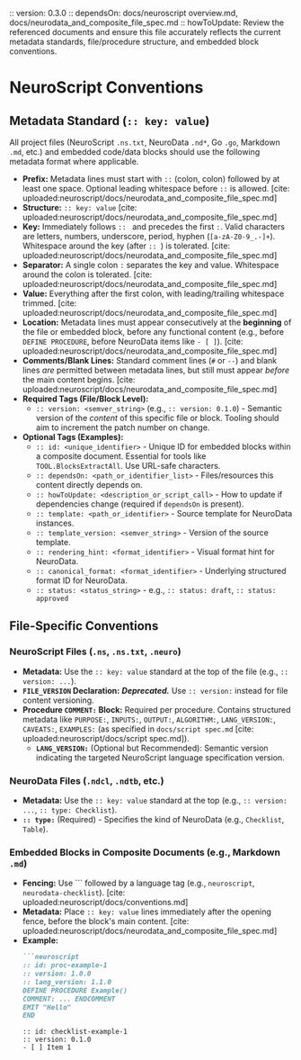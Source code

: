 :: version: 0.3.0
:: dependsOn: docs/neuroscript overview.md, docs/neurodata_and_composite_file_spec.md
:: howToUpdate: Review the referenced documents and ensure this file accurately reflects the current metadata standards, file/procedure structure, and embedded block conventions.

# NeuroScript Conventions

## Metadata Standard (`:: key: value`)

All project files (NeuroScript `.ns.txt`, NeuroData `.nd*`, Go `.go`, Markdown `.md`, etc.) and embedded code/data blocks should use the following metadata format where applicable.

* **Prefix:** Metadata lines must start with `::` (colon, colon) followed by at least one space. Optional leading whitespace before `::` is allowed. [cite: uploaded:neuroscript/docs/neurodata_and_composite_file_spec.md]
* **Structure:** `:: key: value` [cite: uploaded:neuroscript/docs/neurodata_and_composite_file_spec.md]
* **Key:** Immediately follows `:: ` and precedes the first `:`. Valid characters are letters, numbers, underscore, period, hyphen (`[a-zA-Z0-9_.-]+`). Whitespace around the key (after `:: `) is tolerated. [cite: uploaded:neuroscript/docs/neurodata_and_composite_file_spec.md]
* **Separator:** A single colon `:` separates the key and value. Whitespace around the colon is tolerated. [cite: uploaded:neuroscript/docs/neurodata_and_composite_file_spec.md]
* **Value:** Everything after the first colon, with leading/trailing whitespace trimmed. [cite: uploaded:neuroscript/docs/neurodata_and_composite_file_spec.md]
* **Location:** Metadata lines must appear consecutively at the **beginning** of the file or embedded block, before any functional content (e.g., before `DEFINE PROCEDURE`, before NeuroData items like `- [ ]`). [cite: uploaded:neuroscript/docs/neurodata_and_composite_file_spec.md]
* **Comments/Blank Lines:** Standard comment lines (`#` or `--`) and blank lines *are* permitted between metadata lines, but still must appear *before* the main content begins. [cite: uploaded:neuroscript/docs/neurodata_and_composite_file_spec.md]
* **Required Tags (File/Block Level):**
    * `:: version: <semver_string>` (e.g., `:: version: 0.1.0`) - Semantic version of the *content* of this specific file or block. Tooling should aim to increment the patch number on change.
* **Optional Tags (Examples):**
    * `:: id: <unique_identifier>` - Unique ID for embedded blocks within a composite document. Essential for tools like `TOOL.BlocksExtractAll`. Use URL-safe characters.
    * `:: dependsOn: <path_or_identifier_list>` - Files/resources this content directly depends on.
    * `:: howToUpdate: <description_or_script_call>` - How to update if dependencies change (required if `dependsOn` is present).
    * `:: template: <path_or_identifier>` - Source template for NeuroData instances.
    * `:: template_version: <semver_string>` - Version of the source template.
    * `:: rendering_hint: <format_identifier>` - Visual format hint for NeuroData.
    * `:: canonical_format: <format_identifier>` - Underlying structured format ID for NeuroData.
    * `:: status: <status_string>` - e.g., `:: status: draft`, `:: status: approved`

## File-Specific Conventions

### NeuroScript Files (`.ns`, `.ns.txt`, `.neuro`)

* **Metadata:** Use the `:: key: value` standard at the top of the file (e.g., `:: version: ...`).
* **`FILE_VERSION` Declaration:** ***Deprecated.*** Use `:: version:` instead for file content versioning.
* **Procedure `COMMENT:` Block:** Required per procedure. Contains structured metadata like `PURPOSE:`, `INPUTS:`, `OUTPUT:`, `ALGORITHM:`, `LANG_VERSION:`, `CAVEATS:`, `EXAMPLES:` (as specified in `docs/script spec.md` [cite: uploaded:neuroscript/docs/script spec.md]).
    * **`LANG_VERSION:`** (Optional but Recommended): Semantic version indicating the targeted NeuroScript language specification version.

### NeuroData Files (`.ndcl`, `.ndtb`, etc.)

* **Metadata:** Use the `:: key: value` standard at the top (e.g., `:: version: ...`, `:: type: Checklist`).
* **`:: type:`** (Required) - Specifies the kind of NeuroData (e.g., `Checklist`, `Table`).

### Embedded Blocks in Composite Documents (e.g., Markdown `.md`)

* **Fencing:** Use ``` followed by a language tag (e.g., `neuroscript`, `neurodata-checklist`). [cite: uploaded:neuroscript/docs/conventions.md]
* **Metadata:** Place `:: key: value` lines immediately after the opening fence, before the block's main content. [cite: uploaded:neuroscript/docs/neurodata_and_composite_file_spec.md]
* **Example:**
    ```markdown
    ```neuroscript
    :: id: proc-example-1
    :: version: 1.0.0
    :: lang_version: 1.1.0
    DEFINE PROCEDURE Example()
    COMMENT: ... ENDCOMMENT
    EMIT "Hello"
    END
    ```
    ```neurodata-checklist
    :: id: checklist-example-1
    :: version: 0.1.0
    - [ ] Item 1
    ```
    ```